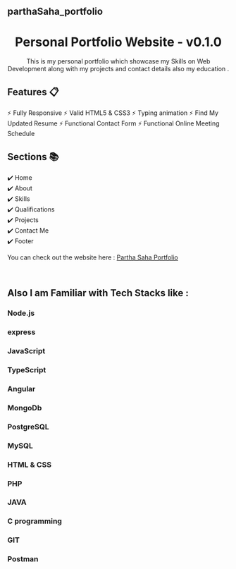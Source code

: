 ## parthaSaha_portfolio

<div align="center">

<h1>Personal Portfolio Website - v0.1.0</h1>
<p>This is my personal portfolio which showcase my Skills on Web Development along with my projects and contact details also my education .</p>
</div>

## Features 📋

⚡️ Fully Responsive
⚡️ Valid HTML5 & CSS3
⚡️ Typing animation
⚡️ Find My Updated Resume
⚡️ Functional Contact Form
⚡️ Functional Online Meeting Schedule

## Sections 📚

✔️ Home\
✔️ About\
✔️ Skills \
✔️ Qualifications \
✔️ Projects\
✔️ Contact Me\
✔️ Footer

You can check out the website here :
[Partha Saha Portfolio](link)


<br>

## Also I am Familiar with Tech Stacks like :

### Node.js

### express

### JavaScript

### TypeScript

### Angular

<!-- ### React -->

### MongoDb

### PostgreSQL

### MySQL

<!-- ### Solidity -->

### HTML & CSS

### PHP

<!-- ### Python -->

### JAVA

### C programming

### GIT

### Postman

<!-- ### Docker

### AWS

### Microservics -->


